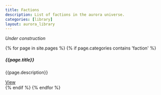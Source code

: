 ```yaml
---
title: Factions
description: List of factions in the aurora universe.
categories: [library]
layout: aurora_library
---
```


*Under construction*

<div class="card-columns">

{% for page in site.pages %}
{% if page.categories contains 'faction' %}
<div class="card">
  <div class="card-body">
    <h5 class="card-title">{{page.title}}</h5>
    <p class="card-text">{{page.description}}</p>
    <a href="{{page.url}}" class="btn btn-primary">View</a>
  </div>
</div>
{% endif %}
{% endfor %}

</div>
